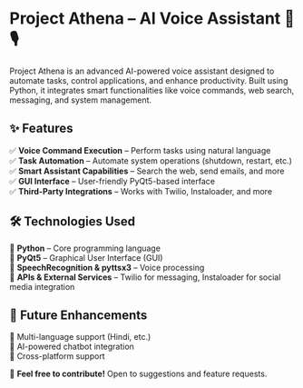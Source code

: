 # Project Athena – AI Voice Assistant 🤖🎙️  

Project Athena is an advanced AI-powered voice assistant designed to automate tasks, control applications, and enhance productivity. Built using Python, it integrates smart functionalities like voice commands, web search, messaging, and system management.  

## ✨ Features  
✅ **Voice Command Execution** – Perform tasks using natural language  
✅ **Task Automation** – Automate system operations (shutdown, restart, etc.)  
✅ **Smart Assistant Capabilities** – Search the web, send emails, and more  
✅ **GUI Interface** – User-friendly PyQt5-based interface  
✅ **Third-Party Integrations** – Works with Twilio, Instaloader, and more  

## 🛠️ Technologies Used  
🔹 **Python** – Core programming language  
🔹 **PyQt5** – Graphical User Interface (GUI)  
🔹 **SpeechRecognition & pyttsx3** – Voice processing  
🔹 **APIs & External Services** – Twilio for messaging, Instaloader for social media integration  

## 🚀 Future Enhancements  
🔸 Multi-language support (Hindi, etc.)  
🔸 AI-powered chatbot integration  
🔸 Cross-platform support  

📌 **Feel free to contribute!** Open to suggestions and feature requests.  
 
